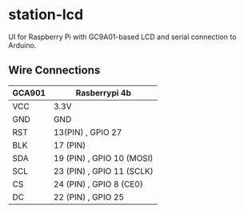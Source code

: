 # station-lcd

UI for Raspberry Pi with GC9A01-based LCD and serial connection to Arduino.

## Wire Connections
|GCA901|Rasberrypi 4b|
|------|-------------|
|VCC|3.3V|
|GND|GND|
|RST|13(PIN) , GPIO 27|
|BLK|17 (PIN)|
|SDA|19 (PIN) , GPIO 10 (MOSI)|
|SCL|23 (PIN) , GPIO 11 (SCLK)|
|CS|24 (PIN) , GPIO 8 (CE0)|
|DC|22 (PIN) , GPIO 25|
